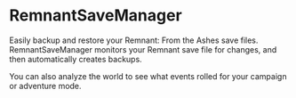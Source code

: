 # RemnantSaveManager
Easily backup and restore your Remnant: From the Ashes save files. RemnantSaveManager monitors your Remnant save file for changes, and then automatically creates backups.

You can also analyze the world to see what events rolled for your campaign or adventure mode.
